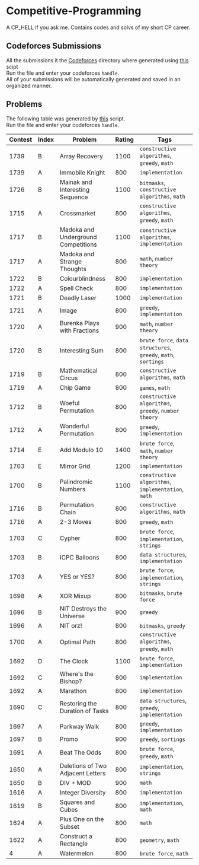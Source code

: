 # Competitive-Programming
A CP_HELL if you ask me. Contains codes and solvs of my short CP career.

## Codeforces Submissions

All the submissions it the [Codeforces](/Codeforces/) directory where generated using [this](/scripts/submissions.py)
scipt\
Run the file and enter your codeforces `handle`.\
All of your submissions will be automatically generated and saved in an organized manner.

## Problems

The following table was generated by [this](/scripts/table_generator.py) script.\
Run the file and enter your codeforces `handle`.


|Contest|Index|Problem|Rating|Tags|
|-|-|-|-|-|
|1739|B|Array Recovery|1100|`constructive algorithms`, `greedy`, `math`|
|1739|A|Immobile Knight|800|`implementation`|
|1726|B|Mainak and Interesting Sequence|1100|`bitmasks`, `constructive algorithms`, `math`|
|1715|A|Crossmarket|800|`constructive algorithms`, `greedy`, `math`|
|1717|B|Madoka and Underground Competitions|1100|`constructive algorithms`, `implementation`|
|1717|A|Madoka and Strange Thoughts|800|`math`, `number theory`|
|1722|B|Colourblindness|800|`implementation`|
|1722|A|Spell Check|800|`implementation`|
|1721|B|Deadly Laser|1000|`implementation`|
|1721|A|Image|800|`greedy`, `implementation`|
|1720|A|Burenka Plays with Fractions|900|`math`, `number theory`|
|1720|B|Interesting Sum|800|`brute force`, `data structures`, `greedy`, `math`, `sortings`|
|1719|B|Mathematical Circus|800|`constructive algorithms`, `math`|
|1719|A|Chip Game|800|`games`, `math`|
|1712|B|Woeful Permutation|800|`constructive algorithms`, `greedy`, `number theory`|
|1712|A|Wonderful Permutation|800|`greedy`, `implementation`|
|1714|E|Add Modulo 10|1400|`brute force`, `math`, `number theory`|
|1703|E|Mirror Grid|1200|`implementation`|
|1700|B|Palindromic Numbers |1100|`constructive algorithms`, `implementation`, `math`|
|1716|B|Permutation Chain|800|`constructive algorithms`, `math`|
|1716|A|2-3 Moves|800|`greedy`, `math`|
|1703|C|Cypher|800|`brute force`, `implementation`, `strings`|
|1703|B|ICPC Balloons|800|`data structures`, `implementation`|
|1703|A|YES or YES?|800|`brute force`, `implementation`, `strings`|
|1698|A|XOR Mixup|800|`bitmasks`, `brute force`|
|1696|B|NIT Destroys the Universe|900|`greedy`|
|1696|A|NIT orz!|800|`bitmasks`, `greedy`|
|1700|A|Optimal Path|800|`constructive algorithms`, `greedy`, `math`|
|1692|D|The Clock|1100|`brute force`, `implementation`|
|1692|C|Where's the Bishop?|800|`implementation`|
|1692|A|Marathon|800|`implementation`|
|1690|C|Restoring the Duration of Tasks|800|`data structures`, `greedy`, `implementation`|
|1697|A|Parkway Walk|800|`greedy`, `implementation`|
|1697|B|Promo|900|`greedy`, `sortings`|
|1691|A|Beat The Odds|800|`brute force`, `greedy`, `math`|
|1650|A|Deletions of Two Adjacent Letters|800|`implementation`, `strings`|
|1650|B|DIV + MOD|900|`math`|
|1616|A|Integer Diversity|800|`implementation`|
|1619|B|Squares and Cubes|800|`implementation`, `math`|
|1624|A|Plus One on the Subset|800|`math`|
|1622|A|Construct a Rectangle|800|`geometry`, `math`|
|4|A|Watermelon|800|`brute force`, `math`|
